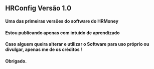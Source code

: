 ## HRConfig Versão 1.0

#### Uma das primeiras versões do software do HRMoney
#### Estou publicando apenas com intuido de aprendizado
#### Caso alguem queira alterar e utilizar o Software para uso próprio ou divulgar, apenas me de os créditos !
#### Obrigado.
